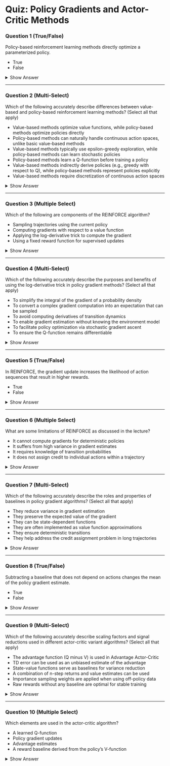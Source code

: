 # Quiz: Policy Gradients and Actor-Critic Methods

### Question 1 (True/False)  
Policy-based reinforcement learning methods directly optimize a parameterized policy.

- True  
- False

<details>
<summary>Show Answer</summary>

**Correct Answer:** True  
**Explanation:**  
Policy-based methods directly parameterize and optimize a policy.  
> "Policy based methods on the other hand directly parameterize a policy and optimize it to maximize returns."
</details>

---

### Question 2 (Multi-Select)  
Which of the following accurately describe differences between value-based and policy-based reinforcement learning methods? (Select all that apply)

- Value-based methods optimize value functions, while policy-based methods optimize policies directly
- Policy-based methods can naturally handle continuous action spaces, unlike basic value-based methods
- Value-based methods typically use epsilon-greedy exploration, while policy-based methods can learn stochastic policies
- Policy-based methods learn a Q-function before training a policy
- Value-based methods indirectly derive policies (e.g., greedy with respect to Q), while policy-based methods represent policies explicitly
- Value-based methods require discretization of continuous action spaces

<details>
<summary>Show Answer</summary>

**Correct Answers:** ✅ Optimize different targets (values vs policies), ✅ Different handling of continuous actions, ✅ Different exploration approaches, ✅ Indirect vs explicit policy representation, ✅ Different discretization requirements  
**Explanation:**  
Value-based and policy-based methods differ in several fundamental ways.  
> "Among the types of methods using RL value based methods learn q functions... Policy based methods... directly parameterize a policy..."
> "Policy-based methods have some advantages... they can naturally handle continuous action spaces."
> "Value-based methods derive policies indirectly, typically by being greedy with respect to the learned value function."
</details>

---

### Question 3 (Multiple Select)  
Which of the following are components of the REINFORCE algorithm?

- Sampling trajectories using the current policy  
- Computing gradients with respect to a value function  
- Applying the log-derivative trick to compute the gradient  
- Using a fixed reward function for supervised updates

<details>
<summary>Show Answer</summary>

**Correct Answers:** Sampling trajectories using the current policy, Applying the log-derivative trick to compute the gradient  
**Explanation:**  
REINFORCE involves sampling data and using the log-derivative trick to compute gradients.  
> "We simply need to collect a small batch of trajectories using the current pi theta..."  
> "...in order to apply a relation known as the log derivative trick..."
</details>

---

### Question 4 (Multi-Select)  
Which of the following accurately describe the purposes and benefits of using the log-derivative trick in policy gradient methods? (Select all that apply)

- To simplify the integral of the gradient of a probability density
- To convert a complex gradient computation into an expectation that can be sampled
- To avoid computing derivatives of transition dynamics
- To enable gradient estimation without knowing the environment model
- To facilitate policy optimization via stochastic gradient ascent
- To ensure the Q-function remains differentiable

<details>
<summary>Show Answer</summary>

**Correct Answers:** ✅ Simplify integral of gradient, ✅ Convert to expectation for sampling, ✅ Avoid derivatives of dynamics, ✅ Enable model-free gradient estimation, ✅ Facilitate stochastic gradient ascent  
**Explanation:**  
The log-derivative trick has several important benefits in policy gradient algorithms.  
> "...we can write the expectation as an integral... and apply a relation known as the log derivative trick..."
> "This allows us to express the gradient in terms of an expectation, which we can then estimate by sampling."
> "The policy gradient theorem provides a way to compute policy gradients without knowing the dynamics of the environment."
</details>

---

### Question 5 (True/False)  
In REINFORCE, the gradient update increases the likelihood of action sequences that result in higher rewards.

- True  
- False

<details>
<summary>Show Answer</summary>

**Correct Answer:** True  
**Explanation:**  
Gradient updates push the probability of successful actions higher.  
> "...the gradient update will push the probability of the chosen actions to be either higher or lower depending on the sign and magnitude of the total reward..."
</details>

---

### Question 6 (Multiple Select)  
What are some limitations of REINFORCE as discussed in the lecture?

- It cannot compute gradients for deterministic policies  
- It suffers from high variance in gradient estimates  
- It requires knowledge of transition probabilities  
- It does not assign credit to individual actions within a trajectory

<details>
<summary>Show Answer</summary>

**Correct Answers:** It suffers from high variance in gradient estimates, It does not assign credit to individual actions within a trajectory  
**Explanation:**  
REINFORCE suffers from variance and lacks fine-grained credit assignment.  
> "...we are left with a coarse level feedback for the entire sequence..."  
> "...New variants of this algorithm have been proposed that aim to reduce the variance..."
</details>

---

### Question 7 (Multi-Select)  
Which of the following accurately describe the roles and properties of baselines in policy gradient algorithms? (Select all that apply)

- They reduce variance in gradient estimation
- They preserve the expected value of the gradient
- They can be state-dependent functions
- They are often implemented as value function approximations
- They ensure deterministic transitions
- They help address the credit assignment problem in long trajectories

<details>
<summary>Show Answer</summary>

**Correct Answers:** ✅ Reduce variance, ✅ Preserve expected gradient, ✅ Can be state-dependent, ✅ Often implemented as value functions, ✅ Help with credit assignment  
**Explanation:**  
Baselines serve several important purposes in policy gradient methods.  
> "...subtracting some baseline... will preserve the mean... while possibly reducing the variance..."
> "We can use a state-dependent baseline such as a value function approximation."
> "A good baseline helps distinguish which actions were actually better than average, addressing the credit assignment problem."
</details>

---

### Question 8 (True/False)  
Subtracting a baseline that does not depend on actions changes the mean of the policy gradient estimate.

- True  
- False

<details>
<summary>Show Answer</summary>

**Correct Answer:** False  
**Explanation:**  
Subtracting a baseline that does not depend on action preserves the mean.  
> "...subtracting some baseline... will preserve the mean of the gradient expectation..."
</details>

---

### Question 9 (Multi-Select)  
Which of the following accurately describe scaling factors and signal reductions used in different actor-critic variant algorithms? (Select all that apply)

- The advantage function (Q minus V) is used in Advantage Actor-Critic
- TD error can be used as an unbiased estimate of the advantage
- State-value functions serve as baselines for variance reduction
- A combination of n-step returns and value estimates can be used
- Importance sampling weights are applied when using off-policy data
- Raw rewards without any baseline are optimal for stable training

<details>
<summary>Show Answer</summary>

**Correct Answers:** ✅ Advantage function (Q minus V), ✅ TD error as advantage estimate, ✅ State-value functions as baselines, ✅ Combination of n-step returns and values, ✅ Importance sampling for off-policy  
**Explanation:**  
Actor-critic methods use various signals and scaling factors to improve performance.  
> "...advantage actor-critic that substitutes the reward with the advantage... defined as the Q function minus the V function."
> "TD error can be used as an unbiased sample of the advantage function."
> "State-value functions provide effective baselines that reduce variance while preserving the expected gradient."
</details>

---

### Question 10 (Multiple Select)  
Which elements are used in the actor-critic algorithm?

- A learned Q-function  
- Policy gradient updates  
- Advantage estimates  
- A reward baseline derived from the policy’s V-function

<details>
<summary>Show Answer</summary>

**Correct Answers:** A learned Q-function, Policy gradient updates, Advantage estimates, A reward baseline derived from the policy’s V-function  
**Explanation:**  
Actor-Critic methods include all of these elements as discussed.  
> "...actor-critic algorithm that replaces rewards with the Q function..."  
> "...advantage actor-critic... defined as the Q function minus the V function."
</details>

